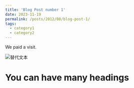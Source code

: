 ```yaml
---
title: 'Blog Post number 1'
date: 2023-11-19
permalink: /posts/2012/08/blog-post-1/
tags:
  - category1
  - category2
---
```


We paid a visit.

![替代文本](../images/bio-photo.jpg)


You can have many headings
======

